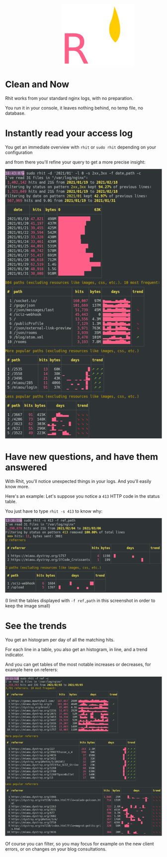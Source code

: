 

<p align=center style="width:600px">
<img class=logo src="img/logo-rhit.svg">
</p>


# Clean and Now

Rhit works from your standard nginx logs, with no preparation.

You run it in your console, it leaves nothing behind, no temp file, no database.

# Instantly read your access log

You get an immediate overview with `rhit` or `sudo rhit` depending on your configuration

and from there you'll refine your query to get a more precise insight:

![intro](img/intro.png)

# Have new questions, and have them answered

With Rhit, you'll notice unexpected things in your logs. And you'll easily know more.

Here's an example:
Let's suppose you notice a `413` HTTP code in the status table.

You just have to type `rhit -s 413` to know why:

![413](img/status-413.png)

(I limit the tables displayed with `-f ref,path` in this screenshot in order to keep the image small)

# See the trends

You get an histogram per day of all the matching hits.

For each line in a table, you also get an histogram, in line, and a trend indicator.

And you can get tables of the most notable increases or decreases, for example here on referers:

![referer changes](img/referer-changes.png)

Of course you can filter, so you may focus for example on the new client errors, or on changes on your blog consultations.
